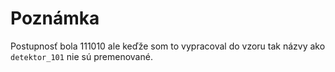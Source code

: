# Poznámka

Postupnosť bola 111010 ale keďže som to vypracoval do vzoru tak názvy ako `detektor_101` nie sú premenované.
